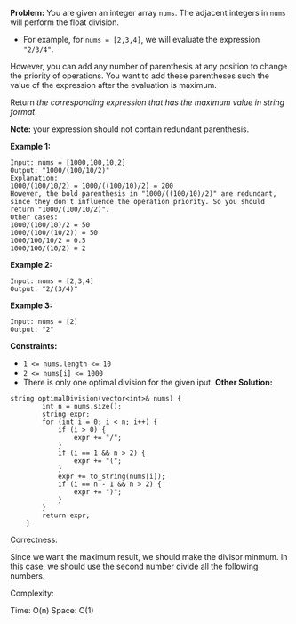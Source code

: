 **Problem:**
You are given an integer array `nums`. The adjacent integers in `nums` will perform the float division.

- For example, for `nums = [2,3,4]`, we will evaluate the expression `"2/3/4"`.

However, you can add any number of parenthesis at any position to change the priority of operations. You want to add these parentheses such the value of the expression after the evaluation is maximum.

Return *the corresponding expression that has the maximum value in string format*.

**Note:** your expression should not contain redundant parenthesis.

 

**Example 1:**

```
Input: nums = [1000,100,10,2]
Output: "1000/(100/10/2)"
Explanation:
1000/(100/10/2) = 1000/((100/10)/2) = 200
However, the bold parenthesis in "1000/((100/10)/2)" are redundant, since they don't influence the operation priority. So you should return "1000/(100/10/2)".
Other cases:
1000/(100/10)/2 = 50
1000/(100/(10/2)) = 50
1000/100/10/2 = 0.5
1000/100/(10/2) = 2
```

**Example 2:**

```
Input: nums = [2,3,4]
Output: "2/(3/4)"
```

**Example 3:**

```
Input: nums = [2]
Output: "2"
```

 

**Constraints:**

- `1 <= nums.length <= 10`
- `2 <= nums[i] <= 1000`
- There is only one optimal division for the given iput.
**Other Solution:**
```
string optimalDivision(vector<int>& nums) {
        int n = nums.size();
        string expr;
        for (int i = 0; i < n; i++) {
            if (i > 0) {
                expr += "/";
            }
            if (i == 1 && n > 2) {
                expr += "(";
            }
            expr += to_string(nums[i]);
            if (i == n - 1 && n > 2) {
                expr += ")";
            }
        }
        return expr;
    }
```
Correctness:

Since we want the maximum result, we should make the divisor minmum. In this case, we should use the second number divide all the following numbers.

Complexity:

Time: O(n)
Space: O(1)